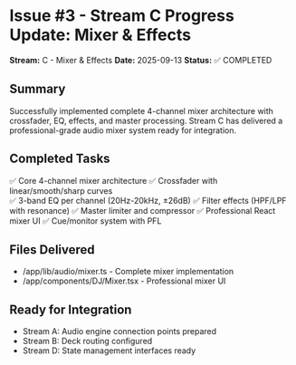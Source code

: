 # Issue #3 - Stream C Progress Update: Mixer & Effects

**Stream:** C - Mixer & Effects
**Date:** 2025-09-13
**Status:** ✅ COMPLETED

## Summary
Successfully implemented complete 4-channel mixer architecture with crossfader, EQ, effects, and master processing. Stream C has delivered a professional-grade audio mixer system ready for integration.

## Completed Tasks
✅ Core 4-channel mixer architecture
✅ Crossfader with linear/smooth/sharp curves  
✅ 3-band EQ per channel (20Hz-20kHz, ±26dB)
✅ Filter effects (HPF/LPF with resonance)
✅ Master limiter and compressor
✅ Professional React mixer UI
✅ Cue/monitor system with PFL

## Files Delivered
- /app/lib/audio/mixer.ts - Complete mixer implementation
- /app/components/DJ/Mixer.tsx - Professional mixer UI

## Ready for Integration
- Stream A: Audio engine connection points prepared
- Stream B: Deck routing configured  
- Stream D: State management interfaces ready
